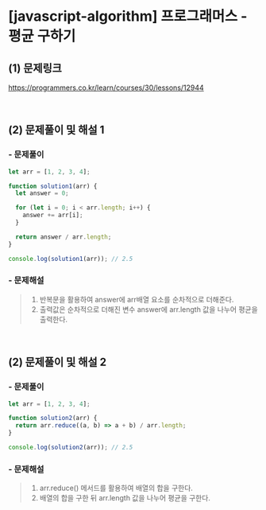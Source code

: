 # [javascript-algorithm] 프로그래머스 - 평균 구하기

## (1) 문제링크

<a href="https://programmers.co.kr/learn/courses/30/lessons/12944" target='_blank'>https://programmers.co.kr/learn/courses/30/lessons/12944</a>

<br>

## (2) 문제풀이 및 해설 1

### - 문제풀이

```javascript
let arr = [1, 2, 3, 4];

function solution1(arr) {
  let answer = 0;

  for (let i = 0; i < arr.length; i++) {
    answer += arr[i];
  }

  return answer / arr.length;
}

console.log(solution1(arr)); // 2.5
```

### - 문제해설

> 1.  반복문을 활용하여 answer에 arr배열 요소를 순차적으로 더해준다.<br>
> 2.  출력값은 순차적으로 더해진 변수 answer에 arr.length 값을 나누어 평균을 출력한다.

<br>

## (2) 문제풀이 및 해설 2

### - 문제풀이

```javascript
let arr = [1, 2, 3, 4];

function solution2(arr) {
  return arr.reduce((a, b) => a + b) / arr.length;
}

console.log(solution2(arr)); // 2.5
```

### - 문제해설

> 1.  arr.reduce() 메서드를 활용하여 배열의 합을 구한다.<br>
> 2.  배열의 합을 구한 뒤 arr.length 값을 나누어 평균을 구한다.
